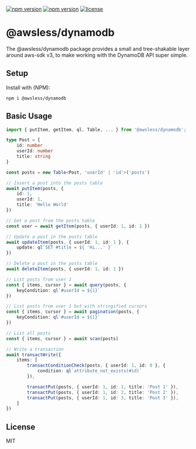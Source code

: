 [![npm version](https://img.shields.io/npm/dw/@awsless/dynamodb)](https://www.npmjs.org/package/@awsless/dynamodb)
[![npm version](https://img.shields.io/npm/v/@awsless/dynamodb.svg?style=flat-square)](https://www.npmjs.org/package/@awsless/dynamodb)
[![license](https://img.shields.io/badge/license-MIT-brightgreen)](LICENSE)

# @awsless/dynamodb

The @awsless/dynamodb package provides a small and tree-shakable layer around aws-sdk v3, to make working with the DynamoDB API super simple.


## Setup

Install with (NPM):

```
npm i @awsless/dynamodb
```


## Basic Usage

```ts
import { putItem, getItem, ql, Table, ... } from '@awsless/dynamodb';

type Post = {
	id: number
	userId: number
	title: string
}

const posts = new Table<Post, 'userId' | 'id'>('posts')

// Insert a post into the posts table
await putItem(posts, {
	id: 1,
	userId: 1,
	title: 'Hello World'
})

// Get a post from the posts table
const user = await getItem(posts, { userId: 1, id: 1 })

// Update a post in the posts table
await updateItem(posts, { userId: 1, id: 1 }, {
	update: ql`SET #title = ${ 'Hi...' }`
})

// Delete a post in the posts table
await deleteItem(posts, { userId: 1, id: 1 })

// List posts from user 1
const { items, cursor } = await query(posts, {
	keyCondition: ql`#userId = ${1}`
})

// List posts from user 1 but with stringified cursors
const { items, cursor } = await pagination(posts, {
	keyCondition: ql`#userId = ${1}`
})

// List all posts
const { items, cursor } = await scan(posts)

// Write a transaction
await transactWrite({
	items: [
		transactConditionCheck(posts, { userId: 1, id: 0 }, {
			condition: ql`attribute_not_exists(#id)`
		}),

		transactPut(posts, { userId: 1, id: 1, title: 'Post 1' }),
		transactPut(posts, { userId: 1, id: 2, title: 'Post 2' }),
		transactPut(posts, { userId: 1, id: 3, title: 'Post 3' }),
	]
})
```

## License

MIT
